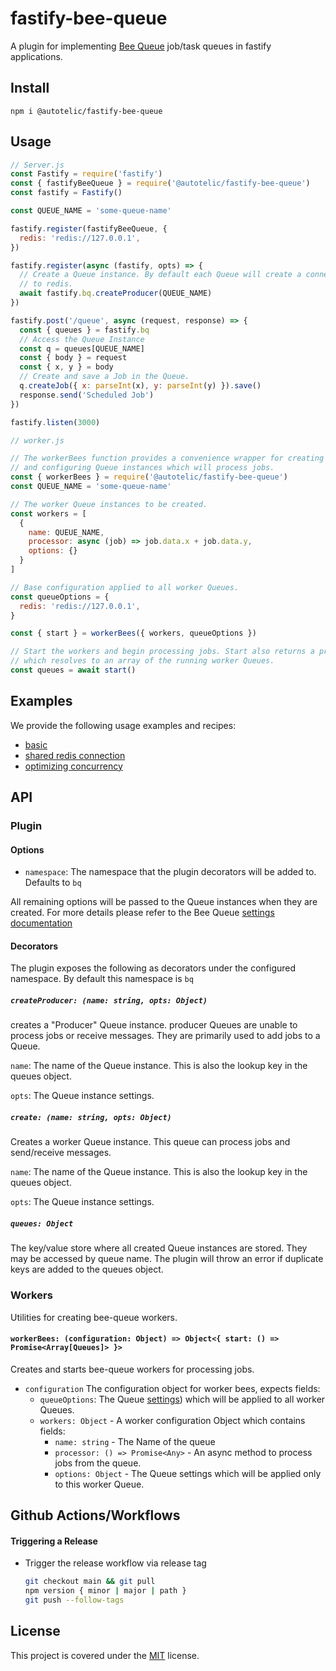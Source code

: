 # fastify-bee-queue

A plugin for implementing [Bee Queue](https://github.com/bee-queue/bee-queue)
job/task queues in fastify applications.

## Install

```
npm i @autotelic/fastify-bee-queue
```

## Usage

```js
// Server.js
const Fastify = require('fastify')
const { fastifyBeeQueue } = require('@autotelic/fastify-bee-queue')
const fastify = Fastify()

const QUEUE_NAME = 'some-queue-name'

fastify.register(fastifyBeeQueue, {
  redis: 'redis://127.0.0.1',
})

fastify.register(async (fastify, opts) => {
  // Create a Queue instance. By default each Queue will create a connection
  // to redis.
  await fastify.bq.createProducer(QUEUE_NAME)
})

fastify.post('/queue', async (request, response) => {
  const { queues } = fastify.bq
  // Access the Queue Instance
  const q = queues[QUEUE_NAME]
  const { body } = request
  const { x, y } = body
  // Create and save a Job in the Queue.
  q.createJob({ x: parseInt(x), y: parseInt(y) }).save()
  response.send('Scheduled Job')
})

fastify.listen(3000)

// worker.js

// The workerBees function provides a convenience wrapper for creating
// and configuring Queue instances which will process jobs.
const { workerBees } = require('@autotelic/fastify-bee-queue')
const QUEUE_NAME = 'some-queue-name'

// The worker Queue instances to be created.
const workers = [
  {
    name: QUEUE_NAME,
    processor: async (job) => job.data.x + job.data.y,
    options: {}
  }
]

// Base configuration applied to all worker Queues.
const queueOptions = {
  redis: 'redis://127.0.0.1',
}

const { start } = workerBees({ workers, queueOptions })

// Start the workers and begin processing jobs. Start also returns a promise
// which resolves to an array of the running worker Queues.
const queues = await start()
```
## Examples

We provide the following usage examples and recipes:
- [basic](./examples/basic/README.md)
- [shared redis connection](./examples/shared-redis-connection/README.md)
- [optimizing concurrency](./examples/optimizing-concurrency/README.md)

## API

### Plugin

#### Options

- `namespace`: The namespace that the plugin decorators will be added to.
Defaults to `bq`

All remaining options will be passed to the Queue instances when they are created.
For more details please refer to the Bee Queue [settings documentation](https://github.com/bee-queue/bee-queue#settings)

#### Decorators

The plugin exposes the following as decorators under the configured namespace.
By default this namespace is `bq`

##### `createProducer: (name: string, opts: Object)`

creates a "Producer" Queue instance. producer Queues are unable to process jobs or
receive messages. They are primarily used to add jobs to a Queue.

`name`: The name of the Queue instance. This is also the lookup key in the queues
object.

`opts`: The Queue instance settings.

##### `create: (name: string, opts: Object)`

Creates a worker Queue instance. This queue can process jobs and send/receive messages.

`name`: The name of the Queue instance. This is also the lookup key in the queues
object.

`opts`: The Queue instance settings.

##### `queues: Object`

The key/value store where all created Queue instances are stored. They may be accessed by queue name. The plugin will throw an error if duplicate keys are added
to the queues object.

### Workers

Utilities for creating bee-queue workers.

#### `workerBees: (configuration: Object) => Object<{ start: () => Promise<Array[Queues]> }>`

Creates and starts bee-queue workers for processing jobs.

- `configuration` The configuration object for worker bees, expects fields:
  - `queueOptions`: The Queue [settings](https://github.com/bee-queue/bee-queue#settings)) which will be applied to all worker Queues.
  - `workers: Object` - A worker configuration Object which contains fields:
    - `name: string` - The Name of the queue
    - `processor: () => Promise<Any>` - An async method to process jobs from the queue.
    - `options: Object` - The Queue settings which will be applied only to this worker Queue.


## Github Actions/Workflows

#### Triggering a Release

* Trigger the release workflow via release tag
  ```sh
  git checkout main && git pull
  npm version { minor | major | path }
  git push --follow-tags
  ```

## License

This project is covered under the [MIT](./LICENSE) license.
